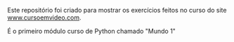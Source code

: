 Este repositório foi criado para mostrar os exercícios feitos no curso do site www.cursoemvideo.com.

É o primeiro módulo curso de Python chamado "Mundo 1"
